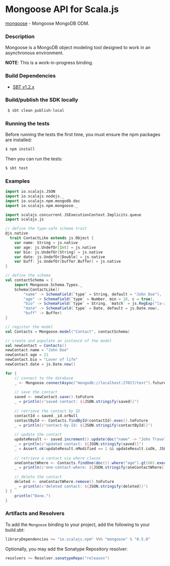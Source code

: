Mongoose API for Scala.js
================================
[mongoose](https://www.npmjs.com/package/mongoose) - Mongoose MongoDB ODM.

### Description

Mongoose is a MongoDB object modeling tool designed to work in an asynchronous environment.

**NOTE**: This is a work-in-progress binding. 

### Build Dependencies

* [SBT v1.2.x](http://www.scala-sbt.org/download.html)

### Build/publish the SDK locally

```bash
 $ sbt clean publish-local
```

### Running the tests

Before running the tests the first time, you must ensure the npm packages are installed:

```bash
$ npm install
```

Then you can run the tests:

```bash
$ sbt test
```

### Examples

```scala
import io.scalajs.JSON
import io.scalajs.nodejs._
import io.scalajs.npm.mongodb.doc
import io.scalajs.npm.mongoose._

import scalajs.concurrent.JSExecutionContext.Implicits.queue
import scalajs.js

// define the type-safe schema trait
@js.native
  trait ContactLike extends js.Object {
    var name: String = js.native
    var age: js.UndefOr[Int] = js.native
    var bio: js.UndefOr[String] = js.native
    var date: js.UndefOr[Double] = js.native
    var buff: js.UndefOr[buffer.Buffer] = js.native
}

// define the schema
val contactSchema = {
    import Mongoose.Schema.Types._
    Schema[ContactLike](
        "name" -> SchemaField(`type` = String, default = "John Doe"),
        "age" -> SchemaField(`type` = Number, min = 18, c = true),
        "bio" -> SchemaField(`type` = String, `match` = js.RegExp("[a-z]")),
        "date" -> SchemaField(`type` = Date, default = js.Date.now),
        "buff" -> Buffer)
}

// register the model
val Contacts = Mongoose.model("Contact", contactSchema)

// create and populate an instance of the model
val newContact = Contacts()
newContact.name = "John Doe"
newContact.age = 21
newContact.bio = "Lover of life"
newContact.date = js.Date.now()

for {
    // connect to the database
    _ <- Mongoose.connectAsync("mongodb://localhost:27017/test").future
    
    // save the contact
    saved <- newContact.save().toFuture
    _ = println(s"saved contact: ${JSON.stringify(saved)}")
    
    // retrieve the contact by ID
    contactId = saved._id.orNull
    contactById <- Contacts.findById(contactId).exec().toFuture
    _ = println(s"contact-by-Id: ${JSON.stringify(contactById)}")
    
    // update the contact
    updateResult <- saved.increment().update(doc("name" -> "John Travolta", "age" -> 63)).toFuture
    _ = println(s"updated contact: ${JSON.stringify(saved)}")
    _ = Assert.ok(updateResult.nModified == 1 && updateResult.isOk, JSON.stringify(updateResult))
    
    // retrieve a contact via where clause
    oneContactWhere <- Contacts.findOne(doc()).where("age").gt(60).exec().toFuture
    _ = println(s"one-contact-where: ${JSON.stringify(oneContactWhere)}")
    
    // delete the contact
    deleted <- oneContactWhere.remove().toFuture
    _ = println(s"deleted contact: ${JSON.stringify(deleted)}")
} {
    println("Done.")
}
```

### Artifacts and Resolvers

To add the `Mongoose` binding to your project, add the following to your build.sbt:  

```sbt
libraryDependencies += "io.scalajs.npm" %%% "mongoose" % "0.5.0"
```

Optionally, you may add the Sonatype Repository resolver:

```sbt   
resolvers += Resolver.sonatypeRepo("releases") 
```

